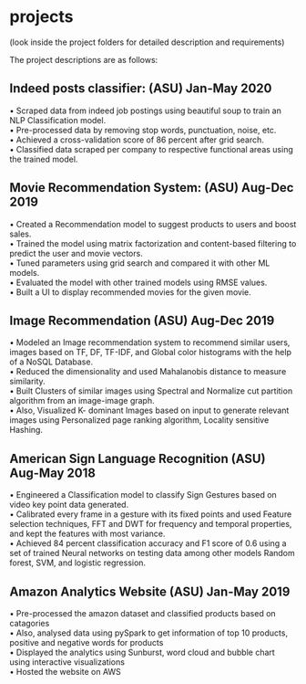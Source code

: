 # projects

(look inside the project folders for detailed description and requirements)

The project descriptions are as follows:

## Indeed posts classifier:										        (ASU)  Jan-May 2020<br/>
•	Scraped data from indeed job postings using beautiful soup to train an NLP Classification model. <br/>
•	Pre-processed data by removing stop words, punctuation, noise, etc.<br/>
•	Achieved a cross-validation score of 86 percent after grid search.<br/>
•	Classified data scraped per company to respective functional areas using the trained model.<br/>

## Movie Recommendation System:								        (ASU)  Aug-Dec 2019<br/>

•	Created a Recommendation model to suggest products to users and boost sales.<br/>
•	Trained the model using matrix factorization and content-based filtering to predict the user and movie vectors.<br/>
•	Tuned parameters using grid search and compared it with other ML models.<br/>
•	Evaluated the model with other trained models using RMSE values.<br/>
•	Built a UI to display recommended movies for the given movie.<br/>

## Image Recommendation										             (ASU)  Aug-Dec 2019<br/>

•	Modeled an Image recommendation system to recommend similar users, images based on TF, DF, TF-IDF, and Global color histograms with the help of a NoSQL Database.<br/>
•	Reduced the dimensionality and used Mahalanobis distance to measure similarity. <br/>
•	Built Clusters of similar images using Spectral and Normalize cut partition algorithm from an image-image graph.<br/>
•	Also, Visualized K- dominant Images based on input to generate relevant images using Personalized page ranking algorithm, Locality sensitive Hashing.<br/>

## American Sign Language Recognition								    (ASU) Aug-May 2018<br/>

•	Engineered a Classification model to classify Sign Gestures based on video key point data generated.<br/>
•	Calibrated every frame in a gesture with its fixed points and used Feature selection techniques, FFT and DWT for frequency and temporal properties, and kept the features with most variance.<br/>
•	Achieved 84 percent classification accuracy and F1 score of 0.6 using a set of trained Neural networks on testing data 
among other models  Random forest, SVM, and logistic regression. <br/>

## Amazon Analytics Website                             (ASU) Jan-May 2019<br/>
•	Pre-processed the amazon dataset and classified products based on catagories <br/>
• Also, analysed data using pySpark to get information of top 10 products, positive and negative words for products<br/>
• Displayed the analytics using Sunburst, word cloud and bubble chart using interactive visualizations <br/>
• Hosted the website on AWS <br/>
